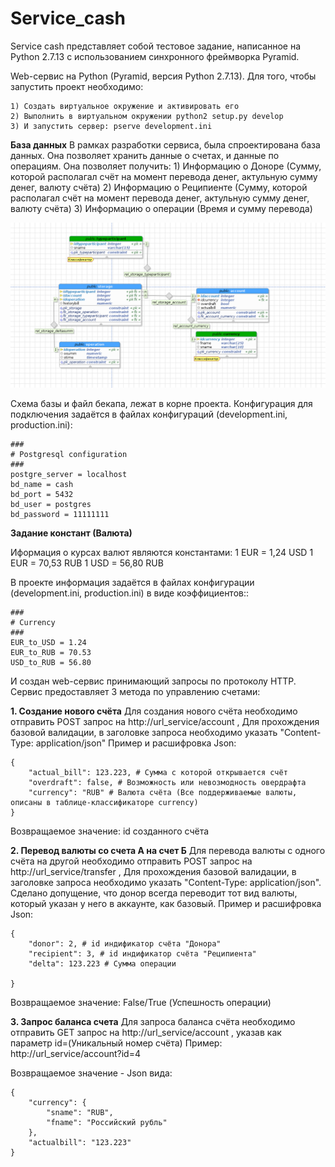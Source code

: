# Service_cash
Service cash представляет собой тестовое задание, написанное на Python 2.7.13 с использованием синхронного фреймворка Pyramid.

Web-сервис на Python (Pyramid, версия Python 2.7.13).
Для того, чтобы запустить проект необходимо:

    1) Создать виртуальное окружение и активировать его 
    2) Выполнить в виртуальном окружении python2 setup.py develop
    3) И запустить сервер: pserve development.ini
 
**База данных**
В рамках разработки сервиса, была спроектирована база данных. Она позволяет хранить данные о счетах,
и данные по операциям. Она позволяет получить:
    1) Информацию о Доноре (Сумму, которой располагал счёт на момент перевода денег, актульную сумму денег, валюту счёта)
    2) Информацию о Реципиенте (Сумму, которой располагал счёт на момент перевода денег, актульную сумму денег, валюту счёта)
    3) Информацию о операции (Время и сумму перевода)
    
![База данных](https://github.com/Gor-alex/cash_service/blob/master/backup/cash_schema.png)

Схема базы и файл бекапа, лежат в корне проекта. Конфигурация для подключения задаётся  в файлах конфигураций 
(development.ini, production.ini):

    ###
    # Postgresql configuration
    ###
    postgre_server = localhost
    bd_name = cash
    bd_port = 5432
    bd_user = postgres
    bd_password = 11111111


**Задание констант (Валюта)**

Иформация о курсах валют являются константами:
1 EUR   = 1,24 USD
1 EUR = 70,53 RUB
1 USD = 56,80 RUB

В проекте информация задаётся в файлах конфигурации (development.ini, production.ini) в виде коэффициентов::

    ###
    # Сurrency
    ###
    EUR_to_USD = 1.24
    EUR_to_RUB = 70.53
    USD_to_RUB = 56.80


И создан web-сервис принимающий запросы по протоколу HTTP. Сервис предоставляет 3 метода по управлению счетами:

**1. Создание нового счёта**
Для создания нового счёта необходимо отправить POST запрос на http://url_service/account ,
Для прохождения базовой валидации, в заголовке запроса необходимо указать "Content-Type: application/json"
Пример и расшифровка Json: 

    {
        "actual_bill": 123.223, # Сумма с которой открывается счёт
        "overdraft": false, # Возможность или невозмодность овердрафта
        "currency": "RUB" # Валюта счёта (Все поддерживаемые валюты, описаны в таблице-классификаторе currency)
    }
Возвращаемое значение: id созданного счёта

**2. Перевод валюты со счета А на счет Б**
Для перевода валюты с одного счёта на другой необходимо отправить POST запрос на http://url_service/transfer ,
Для прохождения базовой валидации, в заголовке запроса необходимо указать "Content-Type: application/json".
Сделано допущение, что донор всегда переводит тот вид валюты, который указан у него в аккаунте, как базовый. 
Пример и расшифровка Json:

    {
        "donor": 2, # id индификатор счёта "Донора"
        "recipient": 3, # id индификатор счёта "Реципиента"
        "delta": 123.223 # Сумма операции
    
    }

Возвращаемое значение: False/True (Успешность операции)

**3. Запрос баланса счета**
Для запроса баланса счёта необходимо отправить GET запрос на http://url_service/account ,
указав как параметр id=(Уникальный номер счёта)
Пример:
    http://url_service/account?id=4

Возвращаемое значение - Json вида: 

    {
        "currency": {
            "sname": "RUB",
            "fname": "Российский рубль"
        },
        "actualbill": "123.223"
    }

